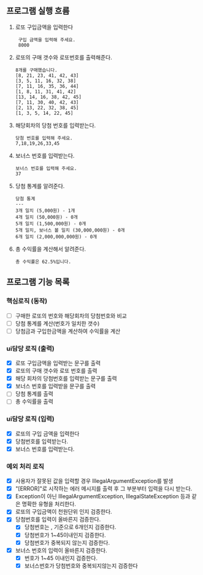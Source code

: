 ##  프로그램 실행 흐름
1. 로또 구입금액을 입력한다
   ```
    구입 금액을 입력해 주세요.
    8000
    ```
2. 로또의 구매 갯수와 로또번호를 출력해준다.
    ```
    8개를 구매했습니다.
   [8, 21, 23, 41, 42, 43] 
    [3, 5, 11, 16, 32, 38]
    [7, 11, 16, 35, 36, 44]
    [1, 8, 11, 31, 41, 42]
    [13, 14, 16, 38, 42, 45]
    [7, 11, 30, 40, 42, 43]
    [2, 13, 22, 32, 38, 45]
    [1, 3, 5, 14, 22, 45]
   ```
3. 해당회차의 당첨 번호를 입력받는다.
   ```
   당첨 번호를 입력해 주세요.
   7,18,19,26,33,45
   ```
4. 보너스 번호를 입력받는다.
    ```
   보너스 번호를 입력해 주세요.
   37
   ```
5. 당첨 통계를 알려준다.
    ```
   당첨 통계
    ---
    3개 일치 (5,000원) - 1개
    4개 일치 (50,000원) - 0개
    5개 일치 (1,500,000원) - 0개
    5개 일치, 보너스 볼 일치 (30,000,000원) - 0개
    6개 일치 (2,000,000,000원) - 0개
   ```
6. 총 수익률을 계산해서 알려준다.
    ```
   총 수익률은 62.5%입니다.
   ```
   
## 프로그램 기능 목록

### 핵심로직 (동작)
- [ ] 구매한 로또의 번호와 해당회차의 당첨번호와 비교
- [ ] 당첨 통계를 계산(번호가 일치한 갯수)
- [ ] 당첨금과 구입한금액을 계산하여 수익률을 계산
### ui담당 로직 (출력)
- [x] 로또 구입금액을 입력받는 문구를 출력
- [x] 로또의 구매 갯수와 로또 번호를 출력
- [x] 해당 회차의 당첨번호를 입력받는 문구를 출력
- [x] 보너스 번호를 입력받을 문구를 출력
- [ ] 당첨 통계를 출력
- [ ] 총 수익률을 출력

### ui담당 로직 (입력)
- [x] 로또의 구입 금액을 입력한다
- [x] 당첨번호를 입력받는다.
- [x] 보너스 번호를 입력받는다.

### 예외 처리 로직
- [x]  사용자가 잘못된 값을 입력할 경우 IllegalArgumentException를 발생 
- [x] "[ERROR]"로 시작하는 에러 메시지를 출력 후 그 부분부터 입력을 다시 받는다.
- [x]  Exception이 아닌 IllegalArgumentException, IllegalStateException 등과 같은 명확한 유형을 처리한다.
- [x] 로또의 구입금액이 천원단위 인지 검증한다. 
- [x] 당첨번호를 입력이 올바른지 검증한다.
  - [x] 당첨번호는 , 기준으로 6개인지 검증한다.
  - [x] 당첨번호가 1~45이내인지 검증한다.
  - [x] 당첨번호가 중복되지 않는지 검증한다.
- [x] 보너스 번호의 입력이 올바른지 검증한다.
  - [x] 번호가 1~45 이내인지 검증한다. 
  - [x] 보너스번호가 당첨번호와 중복되지않는지 검증한다
